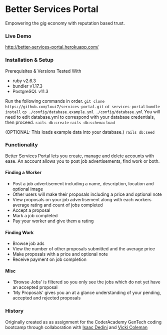 # Better Services Portal
Empowering the gig economy with reputation based trust.

### Live Demo
http://better-services-portal.herokuapp.com/

### Installation & Setup
Prerequisites & Versions Tested With
* ruby v2.6.3
* bundler v1.17.3
* PostgreSQL v11.3

Run the following commands in order.
`git clone https://github.com/loui7/services-portal.git`
`cd services-portal`
`bundle install`
`cp ./config/database.example.yml ./config/database.yml`
You will need to edit database.yml to correspond with your database credentials, then proceed.
`rails db:create`
`rails db:schema:load`

(OPTIONAL: This loads example data into your database.)
`rails db:seed`

### Functionality
Better Services Portal lets you create, manage and delete accounts with ease. An account allows you to post job advertisements, find work or both.
#### Finding a Worker
- Post a job advertisement including a name, description, location and optional image
- Other users will make their proposals including a price and optional note
- View proposals on your job advertisement along with each workers average rating and count of jobs completed
- Accept a proposal
- Mark a job completed
- Pay your worker and give them a rating
#### Finding Work
- Browse job ads
- View the number of other proposals submitted and the average price
- Make proposals with a price and optional note
- Receive payment on job completion
#### Misc
- 'Browse Jobs' is filtered so you only see the jobs which do not yet have an accepted proposal
- 'My Proposals' gives you an at a glance understanding of your pending, accepted and rejected proposals

### History
Originally created as as assignment for the CoderAcademy GenTech coding bootcamp through collaboration with [Isaac Dedini](https://github.com/vivecuervo7) and [Vicki Coleman](https://github.com/vicnatacu)
